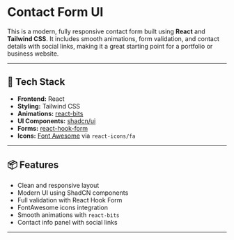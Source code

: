 # Contact Form UI

This is a modern, fully responsive contact form built using **React** and **Tailwind CSS**. It includes smooth animations, form validation, and contact details with social links, making it a great starting point for a portfolio or business website.

---

## 🚀 Tech Stack

- **Frontend:** React
- **Styling:** Tailwind CSS
- **Animations:** [react-bits](https://www.npmjs.com/package/react-bits)
- **UI Components:** [shadcn/ui](https://ui.shadcn.com/)
- **Forms:** [react-hook-form](https://react-hook-form.com/)
- **Icons:** [Font Awesome](https://www.npmjs.com/package/@fortawesome/react-fontawesome) via `react-icons/fa`

---

## 📦 Features

- Clean and responsive layout
- Modern UI using ShadCN components
- Full validation with React Hook Form
- FontAwesome icons integration
- Smooth animations with `react-bits`
- Contact info panel with social links

---
